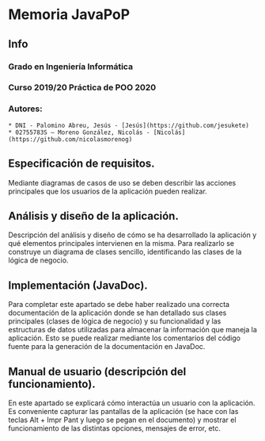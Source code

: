 # Memoria JavaPoP

## Info
### Grado en Ingeniería Informática
### Curso 2019/20 Práctica de POO 2020
### Autores:
```
* DNI - Palomino Abreu, Jesús - [Jesús](https://github.com/jesukete)
* 02755783S – Moreno González, Nicolás - [Nicolás](https://github.com/nicolasmorenog)
```
## Especificación de requisitos.
Mediante diagramas de casos de uso se deben describir las acciones principales que los usuarios de la aplicación pueden realizar. 

## Análisis y diseño de la aplicación. 
Descripción del análisis y diseño de cómo se ha desarrollado la aplicación y qué elementos principales intervienen en la misma. Para realizarlo se construye un diagrama de clases sencillo, identificando las clases de la lógica de negocio.

## Implementación (JavaDoc). 
Para completar este apartado se debe haber realizado una correcta documentación de la aplicación donde se han detallado sus clases principales (clases de lógica de negocio) y su funcionalidad y las estructuras de datos utilizadas para almacenar la información que maneja la aplicación. Esto se puede realizar mediante los comentarios del código fuente para la generación de la documentación en JavaDoc. 

## Manual de usuario (descripción del funcionamiento). 
En este apartado se explicará cómo interactúa un usuario con la aplicación. Es conveniente capturar las pantallas de la aplicación (se hace con las teclas Alt + Impr Pant y luego se pegan en el documento) y mostrar el funcionamiento de las distintas opciones, mensajes de error, etc.

